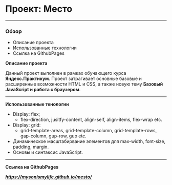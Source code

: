 # Проект: Место

___

### Обзор
* Описание проекта
* Использованные технологии
* Ссылка на GithubPages

**Описание проекта**

Данный проект выполнен в рамках обучающего курса __Яндекс.Практикум__. Проект затрагивает основные базовые и расширенные возможности HTML и CSS, а также новую тему __Базовый JavaScript и работа с браузером__.

___

**Использованные тенологии**

- Display: flex;
    - flex-direction, jusitfy-content, align-self, align-items, flex-wrap etc.
- Display: grid:
    - grid-template-areas, grid-template-column, grid-template-rows, gap-column, gup-row, gup etc.
- Динамическое масштабирвание элементов для max-width, font-size, padding, margin.
- Основы и синтаксис JavaScript.



___

**Ссылка на GithubPages**

___https://mysonismylife.github.io/mesto/___
